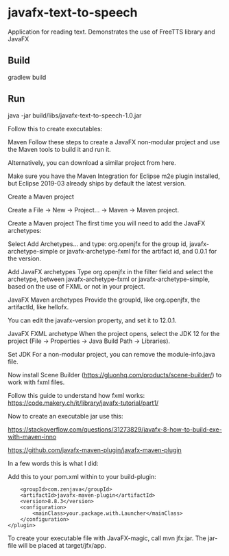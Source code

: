 # javafx-text-to-speech
Application for reading text.
Demonstrates the use of FreeTTS library and JavaFX

## Build
gradlew build

## Run
java -jar build/libs/javafx-text-to-speech-1.0.jar


Follow this to create executables:

Maven
Follow these steps to create a JavaFX non-modular project and use the Maven tools to build it and run it.

Alternatively, you can download a similar project from here.

Make sure you have the Maven Integration for Eclipse m2e plugin installed, but Eclipse 2019-03 already ships by default the latest version.

Create a Maven project

Create a File -> New -> Project... -> Maven -> Maven project.

Create a Maven project The first time you will need to add the JavaFX archetypes:

Select Add Archetypes... and type: org.openjfx for the group id,  javafx-archetype-simple or javafx-archetype-fxml for the artifact id, and 0.0.1 for the version.

Add JavaFX archetypes Type org.openjfx in the filter field and select the archetype, between javafx-archetype-fxml or javafx-archetype-simple, based on the use of FXML or not in your project.

JavaFX Maven archetypes Provide the groupId, like org.openjfx, the artifactId, like hellofx.

You can edit the javafx-version property, and set it to 12.0.1.

JavaFX FXML archetype When the project opens, select the JDK 12 for the project (File -> Properties -> Java Build Path -> Libraries).

Set JDK For a non-modular project, you can remove the module-info.java file.


Now install Scene Builder (https://gluonhq.com/products/scene-builder/) to work with fxml files.

Follow this guide to understand how fxml works: https://code.makery.ch/it/library/javafx-tutorial/part1/


Now to create an executable jar use this:

https://stackoverflow.com/questions/31273829/javafx-8-how-to-build-exe-with-maven-inno

https://github.com/javafx-maven-plugin/javafx-maven-plugin

In a few words this is what I did:


Add this to your pom.xml within to your build-plugin:


```<plugin>
    <groupId>com.zenjava</groupId>
    <artifactId>javafx-maven-plugin</artifactId>
    <version>8.8.3</version>
    <configuration>
        <mainClass>your.package.with.Launcher</mainClass>
    </configuration>
</plugin>
```
To create your executable file with JavaFX-magic, call mvn jfx:jar. The jar-file will be placed at target/jfx/app.
